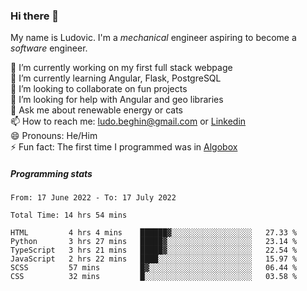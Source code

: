 ### Hi there 👋

My name is Ludovic. I'm a *mechanical* engineer aspiring to become a *software* engineer.

 🔭 I’m currently working on my first full stack webpage<br/>
 🌱 I’m currently learning Angular, Flask, PostgreSQL<br/>
 👯 I’m looking to collaborate on fun projects<br/>
 🤔 I’m looking for help with Angular and geo libraries<br/>
 💬 Ask me about renewable energy or cats<br/>
 📫 How to reach me: ludo.beghin@gmail.com or [Linkedin](https://www.linkedin.com/in/ludovic-beghin/)<br/>
 😄 Pronouns: He/Him<br/>
 ⚡ Fun fact: The first time I programmed was in [Algobox](https://fr.wikipedia.org/wiki/Algobox)<br/>

##### Programming stats
<!--START_SECTION:waka-->

```text
From: 17 June 2022 - To: 17 July 2022

Total Time: 14 hrs 54 mins

HTML         4 hrs 4 mins    ██████▓░░░░░░░░░░░░░░░░░░   27.33 %
Python       3 hrs 27 mins   █████▓░░░░░░░░░░░░░░░░░░░   23.14 %
TypeScript   3 hrs 21 mins   █████▓░░░░░░░░░░░░░░░░░░░   22.54 %
JavaScript   2 hrs 22 mins   ████░░░░░░░░░░░░░░░░░░░░░   15.97 %
SCSS         57 mins         █▓░░░░░░░░░░░░░░░░░░░░░░░   06.44 %
CSS          32 mins         █░░░░░░░░░░░░░░░░░░░░░░░░   03.58 %
```

<!--END_SECTION:waka-->
